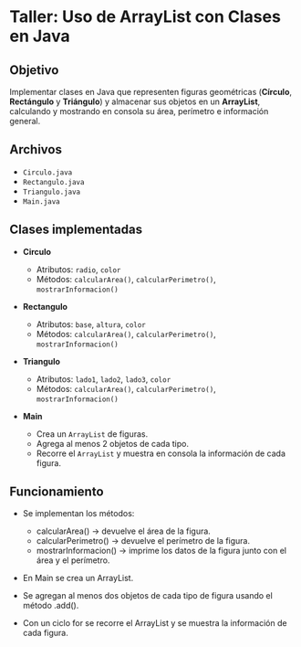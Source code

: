 # Taller: Uso de ArrayList con Clases en Java

## Objetivo
Implementar clases en Java que representen figuras geométricas (**Círculo**, **Rectángulo** y **Triángulo**) y almacenar sus objetos en un **ArrayList**, calculando y mostrando en consola su área, perímetro e información general.

## Archivos
- `Circulo.java`
- `Rectangulo.java`
- `Triangulo.java`
- `Main.java`

## Clases implementadas
- **Circulo**
  - Atributos: `radio`, `color`
  - Métodos: `calcularArea()`, `calcularPerimetro()`, `mostrarInformacion()`

- **Rectangulo**
  - Atributos: `base`, `altura`, `color`
  - Métodos: `calcularArea()`, `calcularPerimetro()`, `mostrarInformacion()`

- **Triangulo**
  - Atributos: `lado1`, `lado2`, `lado3`, `color`
  - Métodos: `calcularArea()`, `calcularPerimetro()`, `mostrarInformacion()`

- **Main**
  - Crea un `ArrayList` de figuras.
  - Agrega al menos 2 objetos de cada tipo.
  - Recorre el `ArrayList` y muestra en consola la información de cada figura.

## Funcionamiento 

- Se implementan los métodos:
  - calcularArea() → devuelve el área de la figura.
  - calcularPerimetro() → devuelve el perímetro de la figura.
  - mostrarInformacion() → imprime los datos de la figura junto con el área y el perímetro.

- En Main se crea un ArrayList.

- Se agregan al menos dos objetos de cada tipo de figura usando el método .add().

- Con un ciclo for se recorre el ArrayList y se muestra la información de cada figura.
